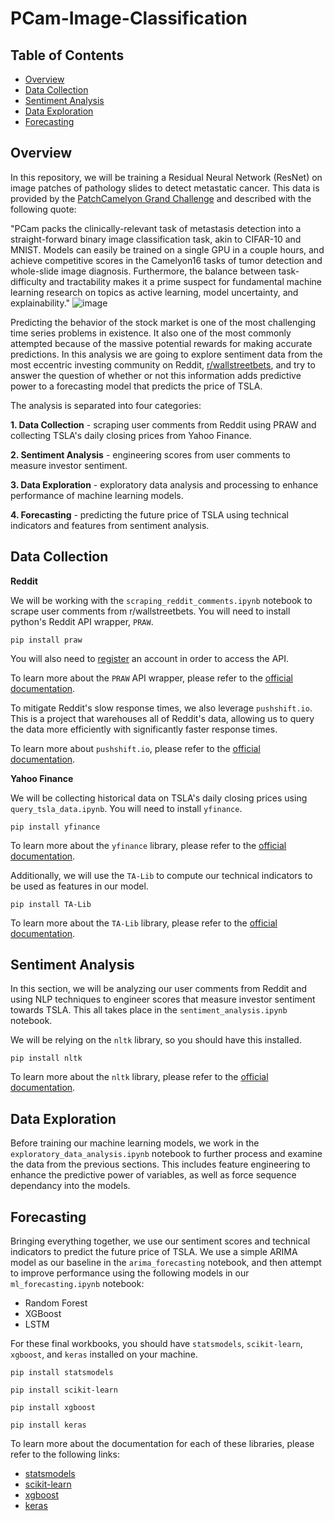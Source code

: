 # PCam-Image-Classification

## Table of Contents

- [Overview](#overview)
- [Data Collection](#data-collection)
- [Sentiment Analysis](#sentiment-analysis)
- [Data Exploration](#data-exploration)
- [Forecasting](#forecasting)

## Overview

In this repository, we will be training a Residual Neural Network (ResNet) on image patches of pathology slides to detect metastatic cancer. This data is provided by the [PatchCamelyon Grand Challenge](https://patchcamelyon.grand-challenge.org/) and described with the following quote:

"PCam packs the clinically-relevant task of metastasis detection into a straight-forward binary image classification task, akin to CIFAR-10 and MNIST. Models can easily be trained on a single GPU in a couple hours, and achieve competitive scores in the Camelyon16 tasks of tumor detection and whole-slide image diagnosis. Furthermore, the balance between task-difficulty and tractability makes it a prime suspect for fundamental machine learning research on topics as active learning, model uncertainty, and explainability."
![image](https://user-images.githubusercontent.com/59262833/136292972-c812512e-2310-4123-8be5-4d12ac2fd5bf.png)


Predicting the behavior of the stock market is one of the most challenging time series problems in existence. It also one of the most commonly attempted because of the massive potential rewards for making accurate predictions. In this analysis we are going to explore sentiment data from the most eccentric investing community on Reddit, [r/wallstreetbets](https://www.reddit.com/r/wallstreetbets/), and try to answer the question of whether or not this information adds predictive power to a forecasting model that predicts the price of TSLA.

The analysis is separated into four categories:

**1. Data Collection** - scraping user comments from Reddit using PRAW and collecting TSLA's daily closing prices from Yahoo Finance.

**2. Sentiment Analysis** - engineering scores from user comments to measure investor sentiment.

**3. Data Exploration** - exploratory data analysis and processing to enhance performance of machine learning models.

**4. Forecasting** - predicting the future price of TSLA using technical indicators and features from sentiment analysis.

## Data Collection

**Reddit**

We will be working with the `scraping_reddit_comments.ipynb` notebook to scrape user comments from r/wallstreetbets. You will need to install python's Reddit API wrapper, `PRAW`.

```console
pip install praw
```

You will also need to [register](https://www.reddit.com/prefs/apps/) an account in order to access the API.

To learn more about the `PRAW` API wrapper, please refer to the [official documentation](https://praw.readthedocs.io/en/latest/).

To mitigate Reddit's slow response times, we also leverage `pushshift.io`. This is a project that warehouses all of Reddit's data, allowing us to query the data more efficiently with significantly faster response times.

To learn more about `pushshift.io`, please refer to the [official documentation](https://pushshift.io/api-parameters/).

**Yahoo Finance**

We will be collecting historical data on TSLA's daily closing prices using `query_tsla_data.ipynb`. You will need to install `yfinance`.

```console
pip install yfinance
```

To learn more about the `yfinance` library, please refer to the [official documentation](https://pypi.org/project/yfinance/).

Additionally, we will use the `TA-Lib` to compute our technical indicators to be used as features in our model. 

```console
pip install TA-Lib
```

To learn more about the `TA-Lib` library, please refer to the [official documentation](https://mrjbq7.github.io/ta-lib/doc_index.html).

## Sentiment Analysis

In this section, we will be analyzing our user comments from Reddit and using NLP techniques to engineer scores that measure investor sentiment towards TSLA. This all takes place in the `sentiment_analysis.ipynb` notebook.

We will be relying on the `nltk` library, so you should have this installed.

```console
pip install nltk
```

To learn more about the `nltk` library, please refer to the [official documentation](https://www.nltk.org/).

## Data Exploration

Before training our machine learning models, we work in the `exploratory_data_analysis.ipynb` notebook to further process and examine the data from the previous sections. This includes feature engineering to enhance the predictive power of variables, as well as force sequence dependancy into the models. 

## Forecasting

Bringing everything together, we use our sentiment scores and technical indicators to predict the future price of TSLA. We use a simple ARIMA model as our baseline in the `arima_forecasting` notebook, and then attempt to improve performance using the following models in our `ml_forecasting.ipynb` notebook:
- Random Forest
- XGBoost
- LSTM

For these final workbooks, you should have `statsmodels`, `scikit-learn`, `xgboost`, and `keras` installed on your machine. 

```console
pip install statsmodels
```

```console
pip install scikit-learn
```

```console
pip install xgboost
```

```console
pip install keras
```

To learn more about the documentation for each of these libraries, please refer to the following links:
- [statsmodels](https://www.statsmodels.org/stable/index.html)
- [scikit-learn](https://scikit-learn.org/stable/)
- [xgboost](https://xgboost.readthedocs.io/en/latest/)
- [keras](https://keras.io/about/)
